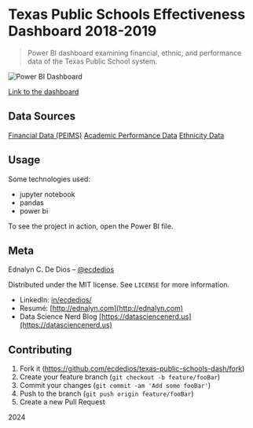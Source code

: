 # Texas Public Schools Effectiveness Dashboard 2018-2019

> Power BI dashboard examining financial, ethnic, and performance data of the Texas Public School system.

![Power BI Dashboard](xxx)

[Link to the dashboard](xxx)

## Data Sources

[Financial Data (PEIMS)](https://tea.texas.gov/finance-and-grants/state-funding/state-funding-reports-and-data/peims-financial-data-downloads)
[Academic Performance Data](https://www.kaggle.com/datasets/9e3ce42f60ded3ba2a6dd890993493f2c4b284c5cfa035d711bd98fa3359924c?resource=download)
[Ethnicity Data](https://rptsvr1.tea.texas.gov/adhocrpt/adste.html)

## Usage

Some technologies used:

- jupyter notebook
- pandas
- power bi

To see the project in action, open the Power BI file.

## Meta

Ednalyn C. De Dios – [@ecdedios](https://github.com/ecdedios)

Distributed under the MIT license. See `LICENSE` for more information.

- LinkedIn: [in/ecdedios/](https://www.linkedin.com/in/ecdedios/)
- Resumé: [http://ednalyn.com](http://ednalyn.com)
- Data Science Nerd Blog [https://datasciencenerd.us](https://datasciencenerd.us)

## Contributing

1. Fork it (<https://github.com/ecdedios/texas-public-schools-dash/fork>)
2. Create your feature branch (`git checkout -b feature/fooBar`)
3. Commit your changes (`git commit -am 'Add some fooBar'`)
4. Push to the branch (`git push origin feature/fooBar`)
5. Create a new Pull Request

2024
